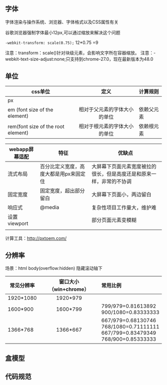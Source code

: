 字体
-----

字体渲染与操作系统、浏览器、字体格式以及CSS属性有关

谷歌浏览器强制字体最小12px,可以通过缩放来解决这个问题

`-webkit-transform: scale(0.75);`  12*0.75 =9

注意：transform：scale()针对块级元素，会影响文字所在容器缩放。
注意：-webkit-text-size-adjust:none;只支持到chrome-27.0，现在最新版本为48.0
  
单位
-----
  
|css单位|定义       |计算规则|
|-------|:---------:|:-------|
|px     |           |        |
|em (font size of the element)  |  相对于父元素的字体大小的单位|依赖父元素|
|rem(font size of the root element)| 相对于根元素的字体大小的单位 |依赖根元素|


|webapp屏幕适配|特征|优缺点|
|------|------------|-------|
|流式布局|百分比定义宽度，高度大都是用px来固定住|大屏幕下页面元素宽度被拉的很长，但是高度还是和原来一样，非常的不协调|
|固定宽度|固定宽度，超出部分留白|大屏幕下页面小，两边留白|
|响应式  |@media                |复杂性项目工作量大，维护难|
|设置viewport|<meta name="viewport" content="width=320,maximum-scale=1.3,user-scalable=no">|部分页面元素变模糊|
|||
 

计算工具：http://pxtoem.com/



分辨率
------

场景：html body(overflow:hidden) 隐藏滚动轴下

|常见分辨率|窗口大小（win+chrome）|常用比例           |
|----------|:--------------------:|:------------------|
|1920*1080 |              1920*979|                   |
|1600*900  |              1600*799|799/979=0.81613892 <br> 900/1080=0.83333333|
|1366*768  |              1366*667|667/979=0.68130746 <br> 768/1080=0.71111111 <br> 667/799=0.83479349 <br> 768/900=0.85333333 |


盒模型
-------

代码规范
--------
